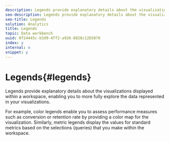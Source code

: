 ```yaml
---
description: Legends provide explanatory details about the visualizations displayed within a workspace, enabling you to more fully explore the data represented in your visualizations.
seo-description: Legends provide explanatory details about the visualizations displayed within a workspace, enabling you to more fully explore the data represented in your visualizations.
seo-title: Legends
solution: Analytics
title: Legends
topic: Data workbench
uuid: 0f24445c-b3d9-4ff2-a926-8828c12b5876
index: y
internal: n
snippet: y
---
```


# Legends{#legends}

Legends provide explanatory details about the visualizations displayed within a workspace, enabling you to more fully explore the data represented in your visualizations.

 For example, color legends enable you to assess performance measures such as conversion or retention rate by providing a color map for the visualization. Similarly, metric legends display the values for standard metrics based on the selections (queries) that you make within the workspace. 
